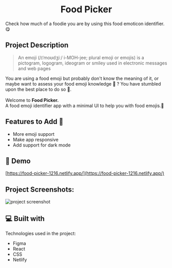 <h1 align="center">Food Picker</h1>

<p>Check how much of a foodie you are by using this food emoticon identifier.😋</p>

## Project Description

>An emoji (/ɪˈmoʊdʒiː/ i-MOH-jee; plural emoji or emojis) is a pictogram, logogram, ideogram or smiley used in electronic messages and web pages

You are using a food emoji but probably don't know the meaning of it, or maybe want to assess your food emoji knowledge 🧠 ? You have stumbled upon the best place to do so 🎉. 
<br />
<br />
Welcome to <strong>Food Picker.</strong> 
<br />
A food emoji identifier app with a minimal UI to help you with food emojis.🍔

## Features to Add 📝
* More emoji support
* Make app responsive
* Add support for dark mode

<h2>🚀 Demo</h2>

[https://food-picker-1216.netlify.app/](https://food-picker-1216.netlify.app/)

<h2>Project Screenshots:</h2>

![project screenshot](https://gcdn.pbrd.co/images/9nUwLm4fZwS0.png?o=1)

  
  
<h2>💻 Built with</h2>

Technologies used in the project:

*   Figma
*   React
*   CSS
*   Netlify
